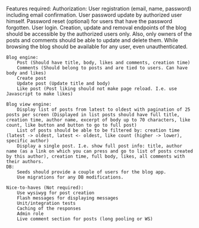 Features required:
    Authorization:
        User registration (email, name, password) including email confirmation.
        User password update by authorized user himself.
        Password reset (optional) for users that have the password forgotten.
        User login.
        Creation, update and removal endpoints of the blog should be accessible by the authorized users only. Also, only owners of the posts and comments should be able to update and delete them. While browsing the blog should be available for any user, even unauthenticated.

    Blog engine:
        Post (Should have title, body, likes and comments, creation time)
        Comments (Should belong to posts and are tied to users. Can have body and likes)
        Create post 
        Update post (Update title and body)
        Like post (Post liking should not make page reload. I.e. use Javascript to make likes)

    Blog view engine:
        Display list of posts from latest to oldest with pagination of 25 posts per screen (Displayed in list posts should have full title, creation time, author name, excerpt of body up to 70 characters, like count, like button and button to go to full post)
        List of posts should be able to be filtered by: creation time (latest -> oldest, latest <- oldest, like count (higher -> lower),  specific author)
        Display a single post. I.e. show full post info: title, author name (as a link on which you can press and go to list of posts created by this author), creation time, full body, likes, all comments with their authors.
    DB:
        Seeds should provide a couple of users for the blog app.
        Use migrations for any DB modifications.

    Nice-to-haves (Not required):
        Use wysiwyg for post creation
        Flash messages for displaying messages
        Unit/integration tests
        Caching of the responses
        Admin role
        Live comment section for posts (long pooling or WS)

